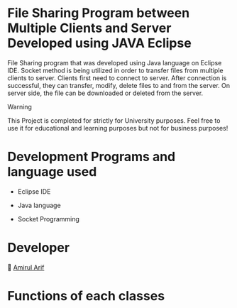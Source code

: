 # File Sharing Program between Multiple Clients and Server Developed using JAVA Eclipse
File Sharing program that was developed using Java language on Eclipse IDE. Socket method is being utilized in order to transfer files from multiple clients to server. Clients first need to connect to server. After connection is successful, they
can transfer, modify, delete files to and from the server. On server side, the file can be downloaded or deleted from the server.

> [!WARNING]
> This Project is completed for strictly for University purposes. Feel free to use it for educational and learning purposes but not for business purposes!

# Development Programs and language used

- Eclipse IDE
* Java language
+ Socket Programming

# Developer

👦 [Amirul Arif](https://github.com/Amirularif/)

# Functions of each classes 
